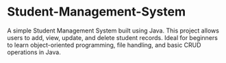 # Student-Management-System
A simple Student Management System built using Java. This project allows users to add, view, update, and delete student records. Ideal for beginners to learn object-oriented programming, file handling, and basic CRUD operations in Java.
